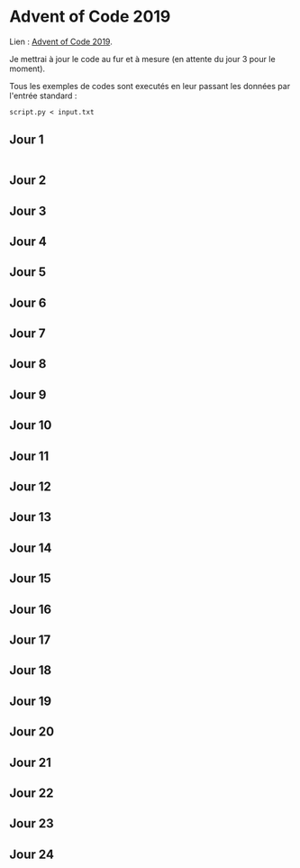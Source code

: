 # Advent of Code 2019

Lien : [Advent of Code 2019](https://adventofcode.com/2019).

Je mettrai à jour le code au fur et à mesure (en attente du jour 3 pour le moment).

Tous les exemples de codes sont executés en leur passant les données par l'entrée standard :

```
script.py < input.txt
```

## Jour 1

```python
```

## Jour 2

## Jour 3

## Jour 4

## Jour 5

## Jour 6

## Jour 7

## Jour 8

## Jour 9

## Jour 10

## Jour 11

## Jour 12

## Jour 13

## Jour 14

## Jour 15

## Jour 16

## Jour 17

## Jour 18

## Jour 19

## Jour 20

## Jour 21

## Jour 22

## Jour 23

## Jour 24
